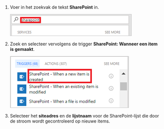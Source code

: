 1. Voer in het zoekvak de tekst **SharePoint** in.
   
    ![zoeken naar sharepoint-triggers](media/modern-approvals/search-for-sharepoint.png)
2. Zoek en selecteer vervolgens de trigger **SharePoint: Wanneer een item is gemaakt**.
   
    ![sharepoint-trigger selecteren](media/modern-approvals/select-sharepoint-new-item.png)
3. Selecteer het **siteadres** en de **lijstnaam** voor de SharePoint-lijst die door de stroom wordt gecontroleerd op nieuwe items.

